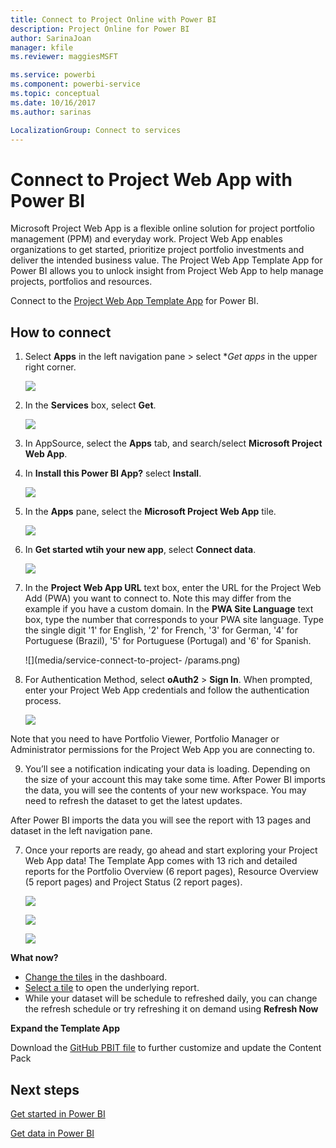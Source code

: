 ```yaml
---
title: Connect to Project Online with Power BI
description: Project Online for Power BI
author: SarinaJoan
manager: kfile
ms.reviewer: maggiesMSFT

ms.service: powerbi
ms.component: powerbi-service
ms.topic: conceptual
ms.date: 10/16/2017
ms.author: sarinas

LocalizationGroup: Connect to services
---
```


# Connect to Project Web App with Power BI
Microsoft Project Web App is a flexible online solution for project portfolio management (PPM) and everyday work. Project Web App enables organizations to get started, prioritize project portfolio investments and deliver the intended business value. The Project Web App Template App for Power BI allows you to unlock insight from Project Web App to help manage projects, portfolios and resources.

Connect to the [Project Web App Template App](https://appsource.microsoft.com/product/power-bi/pbi_msprojectonline.pbi-microsoftprojectwebapp) for Power BI.

## How to connect
1. Select **Apps** in the left navigation pane > select **Get apps* in the upper right corner.
   
    ![](media/service-connect-to-project-online/GetApps.png)
2. In the **Services** box, select **Get**.
   
   ![](media/service-connect-to-project-online/AppSource.png)
3. In AppSource, select the **Apps** tab, and search/select **Microsoft Project Web App**.
   
4. In **Install this Power BI App?** select **Install**. 

   ![](media/service-connect-to-project-online/ProjectTile.png)
5. In the **Apps** pane, select the **Microsoft Project Web App** tile. 
   
    ![](media/service-connect-to-project-online/getstarted.png)
6. In **Get started wtih your new app**, select **Connect data**.
   
   ![](media/service-connect-to-project-online/mproject.png)
7. In the **Project Web App URL** text box, enter the URL for the Project Web Add (PWA) you want to connect to.  Note this may differ from the example if you have a custom domain. In the **PWA Site Language** text box, type the number that corresponds to your PWA site language. Type the single digit '1' for English, '2' for French, '3' for German, '4' for Portuguese (Brazil), '5' for Portuguese (Portugal) and '6' for Spanish. 
   
    ![](media/service-connect-to-project-
    /params.png)
8. For Authentication Method, select **oAuth2** \> **Sign In**. When prompted, enter your Project Web App credentials and follow the authentication process.
   
    ![](media/service-connect-to-project-online/creds.png)
    
Note that you need to have Portfolio Viewer, Portfolio Manager or Administrator permissions for the Project Web App you are connecting to.

9. You’ll see a notification indicating your data is loading. Depending on the size of your account this may take some time. After Power BI imports the data, you will see the contents of your new workspace. You may need to refresh the dataset to get the latest updates. 

After Power BI imports the data you will see the report with 13 pages and dataset in the left navigation pane. 

7. Once your reports are ready, go ahead and start exploring your Project Web App data! The Template App comes with 13 rich and detailed reports for the Portfolio Overview (6 report pages), Resource Overview (5 report pages) and Project Status (2 report pages). 

   ![](media/service-connect-to-project-online/report1.png)
   
   ![](media/service-connect-to-project-online/report3.png)
   
   ![](media/service-connect-to-project-online/report2.png)

**What now?**

* [Change the tiles](service-dashboard-edit-tile.md) in the dashboard.
* [Select a tile](service-dashboard-tiles.md) to open the underlying report.
* While your dataset will be schedule to refreshed daily, you can change the refresh schedule or try refreshing it on demand using **Refresh Now**

**Expand the Template App**

Download the [GitHub PBIT file](https://github.com/OfficeDev/Project-Power-BI-Content-Packs) to further customize and update the Content Pack

## Next steps
[Get started in Power BI](service-get-started.md)

[Get data in Power BI](service-get-data.md)

